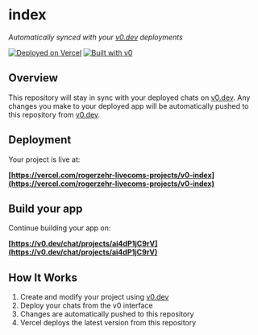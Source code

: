 # index

*Automatically synced with your [v0.dev](https://v0.dev) deployments*

[![Deployed on Vercel](https://img.shields.io/badge/Deployed%20on-Vercel-black?style=for-the-badge&logo=vercel)](https://vercel.com/rogerzehr-livecoms-projects/v0-index)
[![Built with v0](https://img.shields.io/badge/Built%20with-v0.dev-black?style=for-the-badge)](https://v0.dev/chat/projects/ai4dP1jC9rV)

## Overview

This repository will stay in sync with your deployed chats on [v0.dev](https://v0.dev).
Any changes you make to your deployed app will be automatically pushed to this repository from [v0.dev](https://v0.dev).

## Deployment

Your project is live at:

**[https://vercel.com/rogerzehr-livecoms-projects/v0-index](https://vercel.com/rogerzehr-livecoms-projects/v0-index)**

## Build your app

Continue building your app on:

**[https://v0.dev/chat/projects/ai4dP1jC9rV](https://v0.dev/chat/projects/ai4dP1jC9rV)**

## How It Works

1. Create and modify your project using [v0.dev](https://v0.dev)
2. Deploy your chats from the v0 interface
3. Changes are automatically pushed to this repository
4. Vercel deploys the latest version from this repository